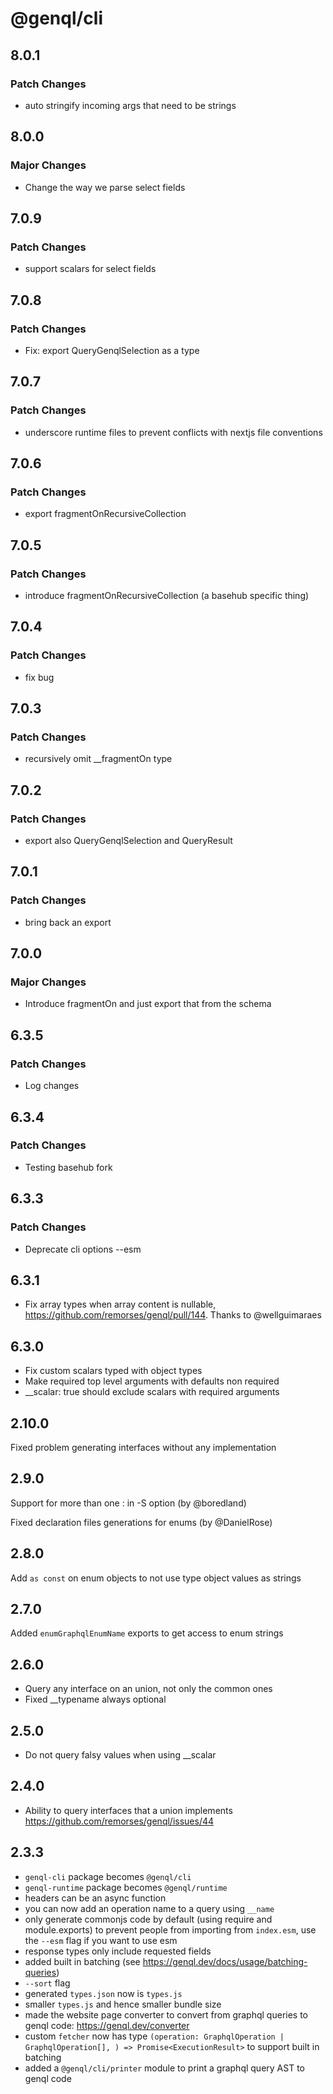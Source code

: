 # @genql/cli

## 8.0.1

### Patch Changes

-   auto stringify incoming args that need to be strings

## 8.0.0

### Major Changes

-   Change the way we parse select fields

## 7.0.9

### Patch Changes

-   support scalars for select fields

## 7.0.8

### Patch Changes

-   Fix: export QueryGenqlSelection as a type

## 7.0.7

### Patch Changes

-   underscore runtime files to prevent conflicts with nextjs file conventions

## 7.0.6

### Patch Changes

-   export fragmentOnRecursiveCollection

## 7.0.5

### Patch Changes

-   introduce fragmentOnRecursiveCollection (a basehub specific thing)

## 7.0.4

### Patch Changes

-   fix bug

## 7.0.3

### Patch Changes

-   recursively omit \_\_fragmentOn type

## 7.0.2

### Patch Changes

-   export also QueryGenqlSelection and QueryResult

## 7.0.1

### Patch Changes

-   bring back an export

## 7.0.0

### Major Changes

-   Introduce fragmentOn and just export that from the schema

## 6.3.5

### Patch Changes

-   Log changes

## 6.3.4

### Patch Changes

-   Testing basehub fork

## 6.3.3

### Patch Changes

-   Deprecate cli options --esm

## 6.3.1

-   Fix array types when array content is nullable, https://github.com/remorses/genql/pull/144. Thanks to @wellguimaraes

## 6.3.0

-   Fix custom scalars typed with object types
-   Make required top level arguments with defaults non required
-   \_\_scalar: true should exclude scalars with required arguments

## 2.10.0

Fixed problem generating interfaces without any implementation

## 2.9.0

Support for more than one : in -S option (by @boredland)

Fixed declaration files generations for enums (by @DanielRose)

## 2.8.0

Add `as const` on enum objects to not use type object values as strings

## 2.7.0

Added `enumGraphqlEnumName` exports to get access to enum strings

## 2.6.0

-   Query any interface on an union, not only the common ones
-   Fixed \_\_typename always optional

## 2.5.0

-   Do not query falsy values when using \_\_scalar

## 2.4.0

-   Ability to query interfaces that a union implements https://github.com/remorses/genql/issues/44

## 2.3.3

-   `genql-cli` package becomes `@genql/cli`
-   `genql-runtime` package becomes `@genql/runtime`
-   headers can be an async function
-   you can now add an operation name to a query using `__name`
-   only generate commonjs code by default (using require and module.exports) to prevent people from importing from `index.esm`, use the `--esm` flag if you want to use esm
-   response types only include requested fields
-   added built in batching (see https://genql.dev/docs/usage/batching-queries)
-   `--sort` flag
-   generated `types.json` now is `types.js`
-   smaller `types.js` and hence smaller bundle size
-   made the website page converter to convert from graphql queries to genql code: https://genql.dev/converter
-   custom `fetcher` now has type `(operation: GraphqlOperation | GraphqlOperation[], ) => Promise<ExecutionResult>` to support built in batching
-   added a `@genql/cli/printer` module to print a graphql query AST to genql code
